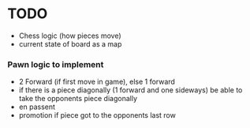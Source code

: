 # TODO

- Chess logic (how pieces move)
- current state of board as a map


### Pawn logic to implement

- 2 Forward (if first move in game), else 1 forward
- if there is a piece diagonally (1 forward and one sideways) be able to take the opponents piece diagonally 
- en passent
- promotion if piece got to the opponents last row